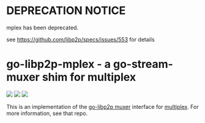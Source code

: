 # DEPRECATION NOTICE

mplex has been deprecated. 

see https://github.com/libp2p/specs/issues/553 for details

# go-libp2p-mplex - a go-stream-muxer shim for multiplex

[![](https://img.shields.io/badge/made%20by-Protocol%20Labs-blue.svg?style=flat-square)](http://ipn.io) [![](https://img.shields.io/badge/freenode-%23ipfs-blue.svg?style=flat-square)](http://webchat.freenode.net/?channels=%23ipfs) ![](https://raw.githubusercontent.com/libp2p/go-stream-muxer/master/img/badge.png)

This is an implementation of the [go-libp2p muxer](https://pkg.go.dev/github.com/libp2p/go-libp2p@v0.30.0/core/network#Multiplexer) interface for [multiplex](https://github.com/libp2p/go-mplex). For more information, see that repo.
